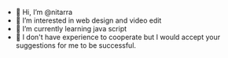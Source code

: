 - 👋 Hi, I’m @nitarra
- 👀 I’m interested in web design and video edit
- 🌱 I’m currently learning java script
- 💞️ I don't have experience to cooperate but I would accept your suggestions for me to be successful.

<!---
nitarra/nitarra is a ✨ special ✨ repository because its `README.md` (this file) appears on your GitHub profile.
You can click the Preview link to take a look at your changes.
--->

